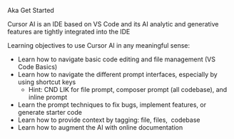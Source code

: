 Aka Get Started

Cursor AI is an IDE based on VS Code and its AI analytic and generative features are tightly integrated into the IDE  

Learning objectives to use Cursor AI in any meaningful sense:
- Learn how to navigate basic code editing and file management (VS Code Basics)
- Learn how to navigate the different prompt interfaces, especially by using shortcut keys
	- Hint: CND LIK for file prompt, composer prompt (all codebase), and inline prompt
- Learn the prompt techniques to fix bugs, implement features, or generate starter code
- Learn how to provide context by tagging: file, files,  codebase
- Learn how to augment the AI with online documentation